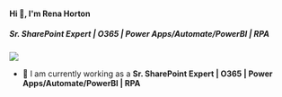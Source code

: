 #### Hi 👋, I'm Rena Horton
##### **Sr. SharePoint Expert | O365 | Power Apps/Automate/PowerBI | RPA**

[![](https://visitcount.itsvg.in/api?id=renahorton218&icon=0&color=9)](https://visitcount.itsvg.in)

- 🔭 I am currently working as a **Sr. SharePoint Expert | O365 | Power Apps/Automate/PowerBI | RPA**

